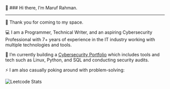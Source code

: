 👋 ### Hi there, I’m Maruf Rahman.
***

👀 Thank you for coming to my space.

💻 I am a Programmer, Technical Writer, and an aspiring Cybersecurity Professional with 7+ years of experience in the IT industry working with multiple technologies and tools. 

🌱 I’m currently building a [Cybersecurity Portfolio](https://github.com/marufrahmangit/cybersecurity-portfolio) which includes tools and tech such as Linux, Python, and SQL and conducting security audits.

⚡ I am also casually poking around with problem-solving:

![Leetcode Stats](https://leetcard.jacoblin.cool/marufrahman_leetcode)
